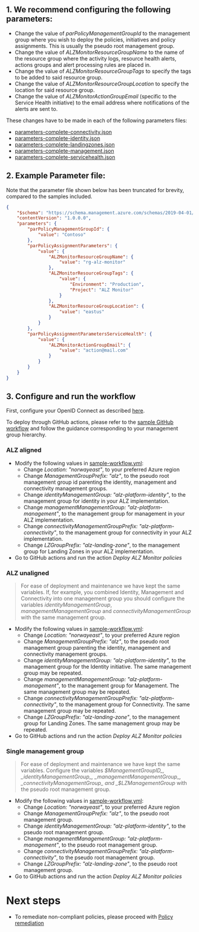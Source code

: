 ## 1. We recommend configuring the following parameters:

- Change the value of _parPolicyManagementGroupId_ to the management group where you wish to deploy the policies, initiatives and policy assignments. This is usually the pseudo root management group.
- Change the value of _ALZMonitorResourceGroupName_ to the name of the resource group where the activity logs, resource health alerts, actions groups and alert processing rules are placed in.
- Change the value of _ALZMonitorResourceGroupTags_ to specify the tags to be added to said resource group.
- Change the value of _ALZMonitorResourceGroupLocation_ to specify the location for said resource group.
- Change the value of _ALZMonitorActionGroupEmail_ (specific to the Service Health initiative) to the email address where notifications of the alerts are sent to.

These changes have to be made in each of the following parameters files:

- [parameters-complete-connectivity.json](https://github.com/Azure/alz-monitor/infra-as-code/bicep/parameters-complete-connectivity.json)
- [parameters-complete-identity.json](https://github.com/Azure/alz-monitor/infra-as-code/bicep/parameters-complete-identity.json)
- [parameters-complete-landingzones.json](https://github.com/Azure/alz-monitor/infra-as-code/bicep/parameters-complete-landingzones.json)
- [parameters-complete-management.json](https://github.com/Azure/alz-monitor/infra-as-code/bicep/parameters-complete-management.json)
- [parameters-complete-servicehealth.json](https://github.com/Azure/alz-monitor/infra-as-code/bicep/parameters-complete-servicehealth.json)

## 2. Example Parameter file:

Note that the parameter file shown below has been truncated for brevity, compared to the samples included.

```json
{
    "$schema": "https://schema.management.azure.com/schemas/2019-04-01/deploymentParameters.json#",
    "contentVersion": "1.0.0.0",
    "parameters": {
        "parPolicyManagementGroupId": {
            "value": "Contoso"
        },
        "parPolicyAssignmentParameters": {
            "value": {
                "ALZMonitorResourceGroupName": {
                    "value": "rg-alz-monitor"
                },
                "ALZMonitorResourceGroupTags": {
                    "value": {
                        "Environment": "Production",
                        "Project": "ALZ Monitor"
                    }
                },
                "ALZMonitorResourceGroupLocation": {
                    "value": "eastus"
                }
            }
        },
        "parPolicyAssignmentParametersServiceHealth": {
            "value": {
                "ALZMonitorActionGroupEmail": {
                    "value": "action@mail.com"
                }
            }
        }
    }
}
```
## 3. Configure and run the workflow
First, configure your OpenID Connect as described [here](https://learn.microsoft.com/en-us/azure/developer/github/connect-from-azure?tabs=azure-portal%2Cwindows#use-the-azure-login-action-with-openid-connect).

To deploy through GitHub actions, please refer to the [sample GitHub workflow](https://github.com/Azure/alz-monitor/blob/main/.github/workflows/sample-workflow.yml) and follow the guidance corresponding to your management group hierarchy.

### ALZ aligned

- Modify the following values in [sample-workflow.yml](https://github.com/Azure/alz-monitor/blob/main/.github/workflows/sample-workflow.yml):
  - Change _Location: "norwayeast"_, to your preferred Azure region
  - Change _ManagementGroupPrefix: "alz"_, to the pseudo root management group id parenting the identity, management and connectivity management groups.
  - Change _identityManagementGroup: "alz-platform-identity"_, to the management group for identity in your ALZ implementation.
  - Change _managementManagementGroup: "alz-platform-management"_, to the management group for management in your ALZ implementation.
  - Change _connectivityManagementGroupPrefix: "alz-platform-connectivity"_, to the management group for connectivity in your ALZ implementation.
  - Change _LZGroupPrefix: "alz-landing-zone"_, to the management group for Landing Zones in your ALZ implementation.
- Go to GitHub actions and run the action *Deploy ALZ Monitor policies*

### ALZ unaligned
> For ease of deployment and maintenance we have kept the same variables. If, for example, you combined Identity, Management and Connectivity into one management group you should configure the variables _identityManagementGroup_, _managementManagementGroup_ and _connectivityManagementGroup_ with the same management group.

- Modify the following values in [sample-workflow.yml](https://github.com/Azure/alz-monitor/blob/main/.github/workflows/sample-workflow.yml):
  - Change _Location: "norwayeast"_, to your preferred Azure region
  - Change _ManagementGroupPrefix: "alz"_, to the pseudo root management group parenting the identity, management and connectivity management groups.
  - Change _identityManagementGroup: "alz-platform-identity"_, to the management group for the Identity initiative. The same management group may be repeated.
  - Change _managementManagementGroup: "alz-platform-management"_, to the management group for Management. The same management group may be repeated.
  - Change _connectivityManagementGroupPrefix: "alz-platform-connectivity"_, to the management group for Connectivity. The same management group may be repeated.
  - Change _LZGroupPrefix: "alz-landing-zone"_, to the management group for Landing Zones. The same management group may be repeated.
- Go to GitHub actions and run the action *Deploy ALZ Monitor policies*

### Single management group
> For ease of deployment and maintenance we have kept the same variables. Configure the variables _$ManagementGroupID_, _identityManagementGroup_, _managementManagementGroup_, _connectivityManagementGroup_ and _$LZManagementGroup_ with the pseudo root management group.

- Modify the following values in [sample-workflow.yml](https://github.com/Azure/alz-monitor/blob/main/.github/workflows/sample-workflow.yml):
  - Change _Location: "norwayeast"_, to your preferred Azure region
  - Change _ManagementGroupPrefix: "alz"_, to the pseudo root management group.
  - Change _identityManagementGroup: "alz-platform-identity"_, to the pseudo root management group.
  - Change _managementManagementGroup: "alz-platform-management"_, to the pseudo root management group.
  - Change _connectivityManagementGroupPrefix: "alz-platform-connectivity"_, to the pseudo root management group.
  - Change _LZGroupPrefix: "alz-landing-zone"_, to the pseudo root management group.
- Go to GitHub actions and run the action *Deploy ALZ Monitor policies*

# Next steps
- To remediate non-compliant policies, please proceed with [Policy remediation](https://github.com/Azure/alz-monitor/wiki/Policy-remediation)
